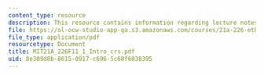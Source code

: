 ```yaml
---
content_type: resource
description: This resource contains information regarding lecture notes.
file: https://ol-ocw-studio-app-qa.s3.amazonaws.com/courses/21a-226-ethnic-and-national-identity-fall-2011/8e309d8b86150917c6965c68f6038395_MIT21A_226F11_1_Intro_crs.pdf
file_type: application/pdf
resourcetype: Document
title: MIT21A_226F11_1_Intro_crs.pdf
uid: 8e309d8b-8615-0917-c696-5c68f6038395
---
```

